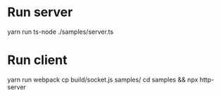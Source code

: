 # Run server
yarn run ts-node ./samples/server.ts

# Run client
yarn run webpack
cp build/socket.js samples/
cd samples && npx http-server